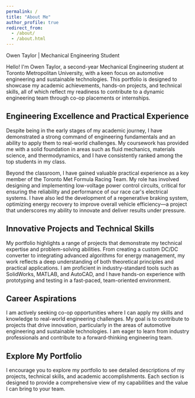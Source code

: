 ```yaml
---
permalink: /
title: "About Me"
author_profile: true
redirect_from: 
  - /about/
  - /about.html
---
```


Owen Taylor | Mechanical Engineering Student

Hello! I'm Owen Taylor, a second-year Mechanical Engineering student at Toronto Metropolitan University, with a keen focus on automotive engineering and sustainable technologies. This portfolio is designed to showcase my academic achievements, hands-on projects, and technical skills, all of which reflect my readiness to contribute to a dynamic engineering team through co-op placements or internships.

Engineering Excellence and Practical Experience
------
Despite being in the early stages of my academic journey, I have demonstrated a strong command of engineering fundamentals and an ability to apply them to real-world challenges. My coursework has provided me with a solid foundation in areas such as fluid mechanics, materials science, and thermodynamics, and I have consistently ranked among the top students in my class.

Beyond the classroom, I have gained valuable practical experience as a key member of the Toronto Met Formula Racing Team. My role has involved designing and implementing low-voltage power control circuits, critical for ensuring the reliability and performance of our race car's electrical systems. I have also led the development of a regenerative braking system, optimizing energy recovery to improve overall vehicle efficiency—a project that underscores my ability to innovate and deliver results under pressure.

Innovative Projects and Technical Skills
------
My portfolio highlights a range of projects that demonstrate my technical expertise and problem-solving abilities. From creating a custom DC/DC converter to integrating advanced algorithms for energy management, my work reflects a deep understanding of both theoretical principles and practical applications. I am proficient in industry-standard tools such as SolidWorks, MATLAB, and AutoCAD, and I have hands-on experience with prototyping and testing in a fast-paced, team-oriented environment.

Career Aspirations
------
I am actively seeking co-op opportunities where I can apply my skills and knowledge to real-world engineering challenges. My goal is to contribute to projects that drive innovation, particularly in the areas of automotive engineering and sustainable technologies. I am eager to learn from industry professionals and contribute to a forward-thinking engineering team.

Explore My Portfolio
------
I encourage you to explore my portfolio to see detailed descriptions of my projects, technical skills, and academic accomplishments. Each section is designed to provide a comprehensive view of my capabilities and the value I can bring to your team.
